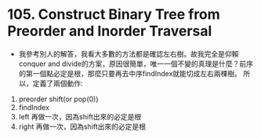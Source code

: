 # 105. Construct Binary Tree from Preorder and Inorder Traversal
- 我參考別人的解答，我看大多數的方法都是確認左右樹。故我完全是仰賴conquer and divide的方案，原因很簡單，唯一一個不變的真理是什麼？前序的第一個點必定是根，那麼只要再去中序findIndex就能切成左右兩棵樹。
所以，定義了兩個動作:
1. preorder shift(or pop(0))
2. findIndex
3. left 再做一次，因為shift出來的必定是根
3. right 再做一次，因為shift出來的必定是根